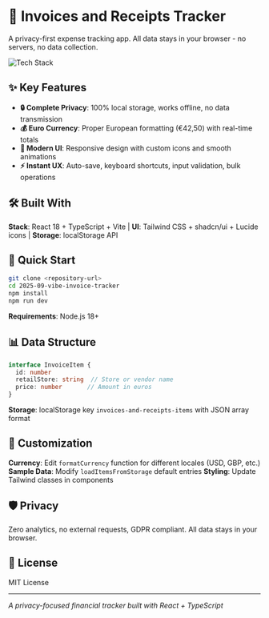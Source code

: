 # 📄 Invoices and Receipts Tracker

A privacy-first expense tracking app. All data stays in your browser - no servers, no data collection.

![Tech Stack](https://img.shields.io/badge/React%20%7C%20TypeScript%20%7C%20Tailwind%20%7C%20shadcn%2Fui-blue)

## ✨ Key Features

- **🔒 Complete Privacy**: 100% local storage, works offline, no data transmission
- **💰 Euro Currency**: Proper European formatting (€42,50) with real-time totals
- **🎨 Modern UI**: Responsive design with custom icons and smooth animations
- **⚡ Instant UX**: Auto-save, keyboard shortcuts, input validation, bulk operations

## 🛠️ Built With

**Stack**: React 18 + TypeScript + Vite | **UI**: Tailwind CSS + shadcn/ui + Lucide icons | **Storage**: localStorage API

## 🚀 Quick Start

```bash
git clone <repository-url>
cd 2025-09-vibe-invoice-tracker
npm install
npm run dev
```

**Requirements**: Node.js 18+

## 📊 Data Structure

```typescript
interface InvoiceItem {
  id: number
  retailStore: string  // Store or vendor name
  price: number       // Amount in euros
}
```

**Storage**: localStorage key `invoices-and-receipts-items` with JSON array format

## 🔧 Customization

**Currency**: Edit `formatCurrency` function for different locales (USD, GBP, etc.)
**Sample Data**: Modify `loadItemsFromStorage` default entries
**Styling**: Update Tailwind classes in components

## 🛡️ Privacy

Zero analytics, no external requests, GDPR compliant. All data stays in your browser.

## 📄 License

MIT License

---
*A privacy-focused financial tracker built with React + TypeScript*
